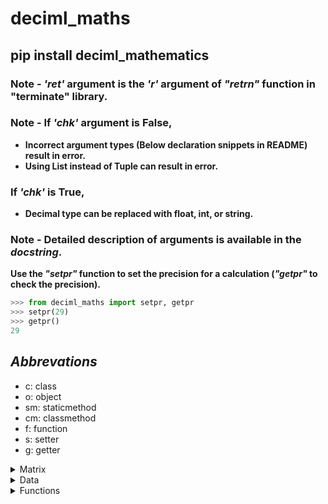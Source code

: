 # deciml_maths

## pip install deciml_mathematics


### Note - *'ret'* argument is the *'r'* argument of *"retrn"* function in "terminate" library.

### Note - If *'chk'* argument is False,
- **Incorrect argument types (Below declaration snippets in README) result in error.**
- **Using List instead of Tuple can result in error.**

### If *'chk'* is True,
- **Decimal type can be replaced with float, int, or string.**

### Note - Detailed description of arguments is available in the *docstring*.

**Use the *"setpr"* function to set the precision for a calculation (*"getpr"* to check the precision).**

```python
>>> from deciml_maths import setpr, getpr
>>> setpr(29)
>>> getpr()
29
```

## *Abbrevations*
- c: class
- o: object
- sm: staticmethod
- cm: classmethod
- f: function
- s: setter
- g: getter

<details>
<summary>Matrix</summary>
<p>
<details>
  <summary>matx</summary>
  <p>
    
**(o) matx(li, chk=True, ret='a')**: Object that stores matrix properties

- ***li*** - *tuple[ tuple[Decimal, ...] ] | tuple[Decimal, ...]*

```python
>>> from deciml_maths.matrix import matx
Imported deciml...
>>> from deciml.deciml import setpr
>>> setpr(3)
>>> matrix = matx([[1.924,2.25452,3.35157],[2.2585441,3.35844,4.25841],[3.58425,4.365258,5.694222],[4.6945485,5.5875155,6.557885]],True,'w')
'''
    [[1.924,2.25452,3.35157],[2.2585441,3.35844,4.25841],[3.58425,4.365258,5.694222],[4.6945485,5.5875155,6.557885]] - 2-D matrix
    True: Check argument types
    'w': Wait and exit if error
'''
>>> print(matrix)
matx(
_____|___[0]___|___[1]___|___[2]___|
 (0) | '1.924' | '2.255' | '3.352' | 
 (1) | '2.259' | '3.358' | '4.258' | 
 (2) | '3.584' | '4.365' | '5.694' | 
 (3) | '4.695' | '5.588' | '6.558' | 
)
```

i. **(s) matx**: Assign a new 2-D matrix

```python
>>> matrix.matx = [1.5, 2.8257, 3.25541]
>>> matrix.pmatx
matx(
_____|__[0]__|___[1]___|___[2]___|
 (0) | '1.5' | '2.826' | '3.255' | 
)

```

ii. **(g) matx -> tuple**: Get the 2-D matrix as a tuple

```python
>>> mat = matrix.matx
>>> mat
((Decimal('1.5'), Decimal('2.826'), Decimal('3.255')),)
```

iii. **(g) rowlen -> int**: Get the length of rows

```python
>>> matrix.rowlen
3
```

iv. **(g) collen -> int**: Get the length of columns

```python
>>> matrix.collen
1
```

v. **(g) sqmatx -> bool**: Get if square matrix

```python
>>> matrix.sqmatx
False
```

vi. **(g) pmatx**: Print the matrix and return the matrix as a tuple
#### Note - Can be used to check for errors. :'/ *Change the matx to pmatx*

```python
matrix.pmatx
matx(
_____|__[0]__|___[1]___|___[2]___|
 (0) | '1.5' | '2.826' | '3.255' | 
)

```

v. **(f) dnant() -> Decimal**: Get the determinant of matrix

```python
>>> matrix = matx([[1,2,3,5],[2,4,4,5],[3,4,8,6],[7,5,6,7]])
>>> matrix.dnant()
Decimal('-155.000')
```

vi. **(f) invsednant() -> Decimal**: Get the determinant of the inverse matrix

```python
>>> matrix.invsednant()
Decimal('-0.006452')
```
vii. **(f) invse() -> matx**: Get the inverse matrix of the matrix

```python
>>> mat = matrix.invse()
>>> print(mat)
matx(
_____|____[0]_____|___[1]____|____[2]_____|____[3]_____|
 (0) | '-0.05161' | '-0.219' | '-0.04516' |    '0.232' | 
 (1) |   '-0.426' |  '0.690' |   '-0.123' | '-0.08387' | 
 (2) | '-0.09677' | '-0.161' |    '0.290' | '-0.06452' | 
 (3) |    '0.439' | '-0.135' |   '-0.116' |  '0.02581' | 
)

```

vii. **(f) adjnt() -> matx**: Get the adjoint matrix of the matrix

```python
>>> mat = matrix.adjnt()
>>> print(mat)
matx(
_____|___[0]___|___[1]____|___[2]___|___[3]___|
 (0) |   '8.0' |   '34.0' |   '7.0' | '-36.0' | 
 (1) |  '66.0' | '-107.0' |  '19.0' |  '13.0' | 
 (2) |  '15.0' |   '25.0' | '-45.0' |  '10.0' | 
 (3) | '-68.0' |   '21.0' |  '18.0' |  '-4.0' | 
)

```

viii. **(f) tpose() -> matx**: Get the transpose matrix of the matrix

```python
>>> mat = matrix.tpose()
>>> print(mat)
matx(
_____|__[0]__|__[1]__|__[2]__|__[3]__|
 (0) | '1.0' | '2.0' | '3.0' | '7.0' | 
 (1) | '2.0' | '4.0' | '4.0' | '5.0' | 
 (2) | '3.0' | '4.0' | '8.0' | '6.0' | 
 (3) | '5.0' | '5.0' | '6.0' | '7.0' | 
)

```

ix. **(f) cofacm() -> matx**: Get the matrix of cofactors for the matrix

```python
>>> mat = matrix.cofacm()
>>> print(mat)
matx(
_____|___[0]___|___[1]____|___[2]___|___[3]___|
 (0) |   '8.0' |   '66.0' |  '15.0' | '-68.0' | 
 (1) |  '34.0' | '-107.0' |  '25.0' |  '21.0' | 
 (2) |   '7.0' |   '19.0' | '-45.0' |  '18.0' | 
 (3) | '-36.0' |   '13.0' |  '10.0' |  '-4.0' | 
)

```

x. **(f) mele(i, j, chk=True, ret='a') -> Decimal**: Get an element of the matrix 

- **i** - *int*
- **j** - *int*

```python
>>> ele = matrix.mele(0,0,True,'e')
'''
  0 - Row index
  0 - Column index
  True - Check arguments
  'e' - Exit if error
'''
>>> ele
Decimal('1.0')
```

xi. **(f) mrow(i, chk=True, ret='a') -> tuple[Decimal, ...]**: Get a row of the matrix

- **i** - *int*

```python
>>> row = matrix.mrow(0, True, 'c')
'''
  0 - Row index
  True - Check arguments
  'c' - Continue if error
'''
>>> row
(Decimal('1.0'), Decimal('2.0'), Decimal('3.0'), Decimal('5.0'))
```

xii. **(f) mcol(j, chk=True, ret='a') -> tuple[Decimal, ...]**: Get a column of the matrix

- **j** - *int*

```python
>>> col = matrix.mcol(0, True, 'a')
'''
  0 - Column index
  True - Check arguments
  'a' - Ask to exit if error
'''
>>> col
(Decimal('1.0'), Decimal('2.0'), Decimal('3.0'), Decimal('7.0'))
```

xiii. **(f) gele(a, r=False, chk=True, ret='a') -> tuple[ tuple[Decimal, ...] ]**: Get the rows or columns of the matrix

- **a** - *list[ int ]*
- **r** - *bool*

```python
>>> cols = matrix.gele([0,2], False, False, 'e')
'''
  [0,2] - Column indexes
  False - Get columns
  False - Skip arguments check
  'e' - Exit if error
'''
>>> cols
((Decimal('1.0'), Decimal('2.0'), Decimal('3.0'), Decimal('7.0')), (Decimal('3.0'), Decimal('4.0'), Decimal('8.0'), Decimal('6.0')))
```

xiv. **(f) matxl() -> list[ list[ Decimal ] ]**: Get the matrix as a list of Decimal objects

```python
>>> matrix.matxl()
[[Decimal('1.0'), Decimal('2.0'), Decimal('3.0'), Decimal('5.0')], [Decimal('2.0'), Decimal('4.0'), Decimal('4.0'), Decimal('5.0')], [Decimal('3.0'), Decimal('4.0'), Decimal('8.0'), Decimal('6.0')], [Decimal('7.0'), Decimal('5.0'), Decimal('6.0'), Decimal('7.0')]]
```

xv. **(f) pop(i, r=True, chk=True, ret='a') -> tuple[Decimal, ...]**: Remove a row or column of the matrix

- **i** - *int*
- **r** - *bool*

```python
>>> matrix.pop(0, False, True, 'c')
>>> popped = matrix.pop(0, False, True, 'c')
'''
	0 - Column index
	False - Pop column
	True - Check arguments
	'c' - Continue if error
'''
>>> popped
(Decimal('1.0'), Decimal('2.0'), Decimal('3.0'), Decimal('7.0'))
>>> print(matrix)
matx(
_____|__[0]__|__[1]__|__[2]__|
 (0) | '2.0' | '3.0' | '5.0' | 
 (1) | '4.0' | '4.0' | '5.0' | 
 (2) | '4.0' | '8.0' | '6.0' | 
 (3) | '5.0' | '6.0' | '7.0' | 
)

```

  </p>
</details>
<details>
  <summary>matutils</summary>
  <p>

**(c) matutils**: Methods used with matx

```python
>>> from deciml_maths.matrix import matx, matutils
Imported deciml...
```

i. **(sm) sclrm(n, el, chk=True, ret='a') -> matx**: Get a matx object with a scalar matrix

- **n** - *int*
- **el** - *Decimal*

```python
>>> from deciml_maths import setpr                
>>> setpr(3)
>>> mat = matutils.sclrm(4, 12.12345, True, 'e')
'''
	4 - Nummber of rows of square matrix
	12.12345 - Diagonal values
	True - Check arguments
	'e' - Exit if error
'''
>>> print(mat)
matx(
_____|___[0]____|___[1]____|___[2]____|___[3]____|
 (0) | '12.123' |    '0.0' |    '0.0' |    '0.0' |
 (1) |    '0.0' | '12.123' |    '0.0' |    '0.0' |
 (2) |    '0.0' |    '0.0' | '12.123' |    '0.0' |
 (3) |    '0.0' |    '0.0' |    '0.0' | '12.123' |
)

```

ii. **(sm) eqelm(m, n, i, chk=True, ret='a') -> matx**: Get a matx object of matrix with equal elements

- **m** - *int*
- **n** - *int*
- **i** - *Decimal*

```python
>>> mat = matutils.eqelm(4, 3, 12.12345, True, 'e')
'''
	4 - Number of rows
	3 - Number of columns
	12.12345 - Element value
	True - Check arguments
	'e' - Exit if error
'''
>>> print(mat)
matx(
_____|___[0]____|___[1]____|___[2]____|
 (0) | '12.123' | '12.123' | '12.123' |
 (1) | '12.123' | '12.123' | '12.123' |
 (2) | '12.123' | '12.123' | '12.123' |
 (3) | '12.123' | '12.123' | '12.123' |
)

```

iii. **(sm) addmatx(a, *b, r=False, chk=True, ret='a') -> matx**: Get a matrix as a matx object for matrices of matx objects appended along row or column direction 

- **a** - *matx*
- **\*b** - *matx*
- **r** - *bool*

```python
>>> mat1 = matx([[1,2,3,4],[12.1234, 1.2365, 3, 4]])
>>> mat2 = matx([[0.2365, 1.23641, 4.25631, 5],[5,6,7,8]])
>>> mat3 = matx([[1,2,3,4],[2,3,4,5]])
>>> mat = matutils.addmatx(mat1, mat2, mat3, r=True, chk=True, ret='w')
'''
	mat1, mat2, mat3 - matx objects
	True - Along row
	True - Check arguments
	'w' - Wait and exit if error
'''
>>> print(mat)
matx(
_____|___[0]____|___[1]___|___[2]___|__[3]__|
 (0) |    '1.0' |   '2.0' |   '3.0' | '4.0' |
 (1) | '12.123' | '1.237' |   '3.0' | '4.0' |
 (2) |  '0.237' | '1.236' | '4.256' | '5.0' |
 (3) |    '5.0' |   '6.0' |   '7.0' | '8.0' |
 (4) |    '1.0' |   '2.0' |   '3.0' | '4.0' |
 (5) |    '2.0' |   '3.0' |   '4.0' | '5.0' |
)

>>> mat = matutils.addmatx(mat1, mat2, mat3, r=False, chk=True, ret='w')
'''
	mat1, mat2, mat3 - matx objects
	False - Along columns
	True - Check arguments
	'w' - Wait and exit if error
'''
>>> print(mat)
matx(
_____|___[0]____|___[1]___|__[2]__|__[3]__|___[4]___|___[5]___|___[6]___|__[7]__|__[8]__|__[9]__|_[10]__|_[11]__|
 (0) |    '1.0' |   '2.0' | '3.0' | '4.0' | '0.237' | '1.236' | '4.256' | '5.0' | '1.0' | '2.0' | '3.0' | '4.0' |
 (1) | '12.123' | '1.237' | '3.0' | '4.0' |   '5.0' |   '6.0' |   '7.0' | '8.0' | '2.0' | '3.0' | '4.0' | '5.0' |
)

```

iv. **(cm) maddval(a, x, chk=True, ret='a') -> matx**: Get a matrix as a matx object with a number added to all the rows in the matrix of a matx object at the first index

- **a** - *matx*
- **x** - *Decimal*

```python
>>> mat = matutils.maddval(mat1, 10.1234, True, 'a')
'''
	mat1 - matx object
	10.1234 - Number
	True - Check arguments
	'a' - Ask to exit if error
'''
>>> print(mat)
matx(
_____|___[0]____|___[1]____|___[2]___|__[3]__|__[4]__|
 (0) | '10.123' |    '1.0' |   '2.0' | '3.0' | '4.0' |
 (1) | '10.123' | '12.123' | '1.237' | '3.0' | '4.0' |
)

```

v. **(sm) matlxtox(a, chk=True, ret='a') -> tuple[matx, ...]**: Convert matx object to a tuple of matx objects with row matrix

- **a** - *matx*

```python
>>> a = matutils.matlxtox(mat1, True, 'a')
'''
	mat1 - matx objects
	True - Check arguments
	'a' - Ask to exit if error
'''
>>> for i in a:
...     print(i)
... 
matx(
_____|__[0]__|__[1]__|__[2]__|__[3]__|
 (0) | '1.0' | '2.0' | '3.0' | '4.0' |
)

matx(
_____|___[0]____|___[1]___|__[2]__|__[3]__|
 (0) | '12.123' | '1.237' | '3.0' | '4.0' |
)

```

vi. **(sm) matxtolx(a, chk=True, ret='a') -> matx**: Convert a tuple of matx objects with row matrix to a matx object

- **a** - *matx*

```python
>>> mat = matutils.matxtolx(a, True, 'a')
'''
	a - Tuple of matx objects with row matrix
	True - Check arguments
	'a' - Ask to exit if error
'''
>>> print(mat)
matx(
_____|___[0]____|___[1]___|__[2]__|__[3]__|
 (0) |    '1.0' |   '2.0' | '3.0' | '4.0' |
 (1) | '12.123' | '1.237' | '3.0' | '4.0' |
)

```

vii. **(sm) gele(a, b, r=False, chk=True, ret='a') -> matx**: Get the rows or columns of the matrix for a matx object as a matx object

- **a** - *matx*
- **b** - *list[ int ]*
- **r** - *bool*

```python
>>> cols = matutils.gele(mat, [0,3], False, True, 'a')
'''
	mat - matx objects
	[0,3] - column indexes
	False - Get columns
	True - Check arguments
	'a' - Ask to exit if error
'''
>>> print(cols)
matx(
_____|__[0]__|___[1]____|
 (0) | '1.0' | '12.123' |
 (1) | '4.0' |    '4.0' |
)

>>> rows = matutils.gele(mat, [0], True, True, 'a')
'''
	mat - matx object
	[0] - Row indexes
	True - Get rows
	True - Check arguments
	'a' - Ask to exit if error
'''   
>>> print(rows)
matx(
_____|__[0]__|__[1]__|__[2]__|__[3]__|
 (0) | '1.0' | '2.0' | '3.0' | '4.0' |
)

```

viii. **(cm) tpose(a, chk=True, ret='a') -> matx**: Get the transpose matrix as a matx object for matrix of a matx object



```python
>>> tmat = matutils.tpose(mat, True, 'a')
'''
	mat - matx object
	True - Check arguments
	'a' - Ask to exit if error
'''
>>> print(tmat)
matx(
_____|__[0]__|___[1]____|
 (0) | '1.0' | '12.123' |
 (1) | '2.0' |  '1.237' |
 (2) | '3.0' |    '3.0' |
 (3) | '4.0' |    '4.0' |
)

```

ix. **(cm) cofac(a, b, c, chk=True, ret='a') -> matx**: Get the matrix of cofactors as a matx object for matrix of a matx object

- **a** - *matx*
- **b** - *int*
- **c** - *int*

```python
>>> cofac = matutils.cofac(mat, 0, 0, True, 'a')
Invalid command: matutils.cofac()
Error: Not a square matrix 
 
exit? y/n
n
>>> mat = matx([[1,2,3],[2,4,4],[1,3,5]])
>>> cofac = matutils.cofac(mat, 0, 0, True, 'a')
'''
	mat - matx object
	0 - Row index
	0 - Column index
	True - Check arguments
	'a' - Ask to exit if error
'''
>>> cofac
Decimal('8.0')
```

x. **(cm) dnant(a, chk=True, ret='a') -> Decimal**: Get the determinant of matrix for a matx object

- **a** - *matx*

```python
>>> det = matutils.dnant(mat, True, 'a')
'''
	mat - matx object
	True - Check arguments
	'a' - Ask to exit if error
'''
>>> det
Decimal('2.0')
```

xi. **(cm) adjnt(a, chk=True, ret='a') -> matx**: Get the adjoint of matrix for a matx object

- **a** - *matx*

```python
>>> adjmat = matutils.adjnt(mat, True, 'a')
'''
	mat - matx object
	True - Check arguments
	'a' - Ask to exit if error
'''
>>> print(adjmat)
matx(
|'8.0', '-1.0', '-4.0'|
|'-6.0', '2.0', '2.0'|
|'2.0', '-1.0', '0.0'|
)

```

xii. **(cm) invse(a, chk=True, ret='a') -> matx**: Get the inverse matrix as a matx object for matrix of a matx object

- **a** - *matx*

```python
>>> invmat = matutils.invse(mat, True, 'a')
'''
	mat - matx object
	True - Check arguments
	'a' - Ask to exit if error
'''
>>> print(invmat)
matx(
|'4.0', '-0.50', '-2.0'|
|'-3.0', '1.0', '1.0'|
|'1.0', '-0.50', '0.0'|
)

```

xiii. **(cm) invsednant(a, chk=True, ret='a') -> Decimal**: Get the determinant of the inverse matrix for matrix of a matx object

- **a** - *matx*

```python
>>> mat = matx([[1,2,3],[2.256245,4,4],[1,3.2358,5.332526]])
>>> mat.invse().dnant()                                     
Decimal('0.449')
>>> invdet = matutils.invsednant(mat, True, 'a')
'''
	mat - matx object
	True - Check arguments
	'a' - Ask to exit if error
'''
>>> invdet
Decimal('0.449')
```

xiv. **(cm) tform(a, b, c, d, r=False, chk=True, ret='a') -> matx**: Get a matx object with matrix for matrix of a matx object after a row or column transformation

- **a** - *matx*
- **b** - *int*
- **c** - *int*
- **d** - *Decimal*

***Note - Transformation is [b] -> [b] + c\*[d]***

```python
>>> mat = matx([[1,2,3],[2,4,4],[1,3,5]])
>>> mat = matutils.tform(mat, 1, 2, 1.2487, False, True, 'a')
'''
	mat - matx object
	1 - Index
	2 - Index
	1.2487 - Factor
	False - Column transformation
	True - Check arguments
	'a' - Ask to exit if error
'''
>>> print(mat)
matx(
|'1.0', '5.747', '3.0'|
|'2.0', '8.996', '4.0'|
|'1.0', '9.245', '5.0'|
)

```

xv. **(sm) madd(a, b, sumr=None, chk=True, ret='a') -> matx | tuple[Decimal, ...]**: Get the matrix as a matx object after matrix addition for matrices of two matx objects

- **a** - *matx*
- **b** - *matx*
- **sumr** - *bool/None*

```python
>>> mat1 = matx([[5,6,7],[3,4,1],[5,4,1]])
>>> mat = matutils.madd(mat, mat1, chk=True, ret='a')
'''
	mat, mat1 - matx objects
	True - Check arguments
	'a' - Ask to exit if error
'''
>>> print(mat)
matx(
|'6.0', '11.747', '10.0'|
|'5.0', '12.996', '5.0'|
|'6.0', '13.245', '6.0'|
)

>>> sum_of_rows = matutils.madd(mat, mat1, False, True, 'a')
'''
	mat, mat1 - matx objects
	False - Return sum of elements at a row index in each column
	True - Check arguments
	'a' - Ask to exit if error
'''
>>> sum_of_rows
(Decimal('45.747'), Decimal('30.996'), Decimal('35.245'))
```

xvi. **(cm) saddcnst(a, b, r=False, sumr=None, chk=True, ret='a') -> matx | tuple[Decimal, ...]**: Get the matrix as matx object after addition of a constant to each row or column in matrix of a matx object

- **a** - *list[ Decimal ] | tuple[Decimal, ...] | Decimal*
- **b** - *matx*
- **r** - *bool/None*
- **sumr** - *bool/None*

```python
>>> mat = matutils.saddcnst(0.4826, mat, None, chk=True, ret='a')
'''
	0.4826 - Number
	mat - matx object
	None - Add to all elements
	True - Check arguments
	'a' - Ask to exit if error
'''
>>> print(mat)
matx(
|'6.483', '12.230', '10.483'|
|'5.483', '13.479', '5.483'|
|'6.483', '13.728', '6.483'|
)
 
>>> mat = matutils.saddcnst([0.1,0.2,0.3], mat, True, chk=True, ret='a')
'''
	[0.1,0.2,0.3] - Numbers
	mat - matx object
	True - Add to rows
	True - Check arguments
	'a' - Ask to exit if error
'''
>>> print(mat)
matx(
|'6.583', '12.330', '10.583'|
|'5.683', '13.679', '5.683'|
|'6.783', '14.028', '6.783'|
)

```

xvii. **(sm) msub(a, b, sumr=None, chk=True, ret='a') -> matx | tuple[Decimal, ...]**: Get the matrix as a matx object after matrix subtraction for matrices of two matx objects

- **a** - *matx*
- **b** - *matx*
- **sumr** - *bool/None*

```python
>>> mat1 = matx([[1.1234,2.2123,12.2541,3],[1,5,4,2],[3,1,2,2]])
>>> mat2 = matx([[2,3,1,1],[3,3,5,6],[2,3,1,1]])
>>> mat = matutils.msub(mat1, mat2, chk=True, ret='a')
'''
	mat1, mat2 - matx objects
	True - Check arguments
	'a' - Ask to exit if error
'''
>>> print(mat)
matx(
|'-0.877', '-0.788', '11.254', '2.0'|
|'-2.0', '2.0', '-1.0', '-4.0'|
|'1.0', '-2.0', '1.0', '1.0'|
)

```

xviii. **(sm) smult(a, b, sumr=None, chk=False, ret='a') -> matx | tuple[Decimal, ...]**: Get the matrix as matx object after multiplication of a number

- **a** - *matx*
- **b** - *matx*
- **sumr** - *bool/None*

```python
>>> mat = matutils.smult(0.1595, mat)
'''
	0.1595 - Number
	mat - matx object
'''
>>> print(mat)
matx(
|'-0.140', '-0.126', '1.801', '0.320'|
|'-0.320', '0.320', '-0.160', '-0.640'|
|'0.160', '-0.320', '0.160', '0.160'|
)

```

xix. **(cm) smultfac(a, b, r=True, sumr=None, chk=True, ret='a') -> matx | tuple[Decimal, ...]**: Get the matrix as a matx object after multiplication of a number to each row or column in matrix of a matx object

- **a** - *list[ Decimal ] | tuple[Decimal, ...]*
- **b** - *matx*
- **r** - *bool*
- **sumr** - *bool/None*

```python
>>> mat = matutils.smultfac([1,2,3,10], mat, False)
'''
	[1,2,3,10]
	mat
	False
'''
>>> print(mat)
matx(
|'-0.140', '-0.252', '5.403', '3.200'|
|'-0.320', '0.640', '-0.480', '-6.400'|
|'0.160', '-0.640', '0.480', '1.600'|
)

```

xx. **(cm) mmult(a, b, t=(False, False), sumr=None, chk=True, ret='a') -> matx | tuple[Decimal, ...]**: Get the matrix as a matx object after matrix multiplication for matrices of two matx objects

- **a** - *matx*
- **b** - *matx*
- **t** - *tuple[bool, bool]*
- **sumr** - *bool/None*

```python
>>> mat = matutils.mmult(mat, mat1, (False, True))
'''
	mat, mat1 - matx objects
	(False, True) - Use transpose of 'mat1'
'''
>>> print(mat)
matx(
|'75.094', '26.612', '16.534'|
|'-24.026', '-11.840', '-14.080'|
|'9.446', '2.080', '4.0'|
)
>>> mat = matutils.mmult(mat1, mat2, (False, True), False)
>>> mat
(Decimal('137.5470'), Decimal('96.0'), Decimal('60.0'))
```

xxi. **(sm) melmult(a, b, t=(False, False), sumr=None, chk=True, ret='a') -> matx | tuple[Decimal, ...]**: Get the matrix as a matx object after multipling the elements at the same indexes of the matrices of two matx objects

- **a** - *matx*
- **b** - *matx*
- **t** - *tuple[bool, bool]*
- **sumr** - *bool/None*

```python
>>> mat = matutils.melmult(mat1, mat2)
'''
	mat1, mat2 - matx objects
'''
>>> print(mat)
matx(
|'2.246', '6.636', '12.254', '3.0'|
|'3.0', '15.0', '20.0', '12.0'|
|'6.0', '3.0', '2.0', '2.0'|
)

```

xxii. **(sm) uldcompose(a, chk=True, ret='a') -> tuple[matx, matx, matx]**: Get a tuple with matx objects of upper triangular, diagonal, and lower triangular matrices for a matrix of a matx 

- **a** - *matx*

```python
>>> u,l,d = matutils.uldcompose(matutils.gele(mat, [0,1,2], False))
'''
	matutils.gele(mat, [0,1,2], False) - matx object to decompose
'''
>>> print("{}{}{}".format(u,l,d))
matx(
|'0.0', '3.0', '6.0'|
|'0.0', '0.0', '3.0'|
|'0.0', '0.0', '0.0'|
)
matx(
|'0.0', '0.0', '0.0'|
|'6.636', '0.0', '0.0'|
|'12.254', '20.0', '0.0'|
)
matx(
|'2.246', '15.0', '2.0'|
)

```

xxiii. **(cm) dpose(a, li, r=False, chk=True, ret='a') -> tuple[matx, ...]**: Get a tuple of matrices after decomposing a matrix of a matx object along the row or column direction

- **a** - *matx*
- **li** - *list[ int ] | tuple[int, ...]*
- **r** - *bool*

```python
>>> mats = matutils.dpose(mat, [2,2])
'''
	mat - matx object
	[2,2] - Number of columns to decompose
'''
>>> for i in mats:print(i, end="")
... 
matx(
|'2.246', '3.0', '6.0'|
|'6.636', '15.0', '3.0'|
)
matx(
|'12.254', '20.0', '2.0'|
|'3.0', '12.0', '2.0'|
)

```

xix. **(sm) moperate(a, chk=True, ret='a') -> matx | tuple[matx, ...]**: Returns the result after performing specified operations.

- **a**: *tuple[str, tuple[matx|tuple, ...]]*
	- 1<sup>st</sup> element is the operation to perform
	- If no operation is to be performed then the elements are matx objects
	- Operations:
		- ***"add"***: Perform addition of matrices in matx objects
		- ***"sub"***: Perform subtraction of matrices in matx objects from matrix in first matx object
		- ***"mul"***: Perform multiplication of matrices in matx objects
		- ***"invse"***: Get the inverse matrices for the matrices in matx objects
		- ***"lxtox"***: Convert matrices into row matrices of rows of matrices in matx objects
		- ***"xtolx"***: Convert row matrices in matx objects into matrix with rows as the rows in row matrices
		- ***"tpose"***: Get the transpose matrix of matrices in matx objects

```python
>>> mat1=matx([1.2311,2.23514,3.2365])
>>> mat2=matx([2.3254,5.2364,3.2541])
>>> mat3=matx([2.3121,2.3214,5.3211])
>>> mat=matutils.moperate(('add', (('xtolx', (mat1, mat2, mat3)), ('invse', (('xtolx', (mat2, mat1, mat3)),)))), True, 'a')
'''
	('add', (('xtolx', (mat1, mat2, mat3)), ('invse', (('xtolx', (mat2, mat1, mat3)),)))) - Operation sequence
	True - Check arguments
	 'a' - Ask to exit if error
'''
>>> print(mat)
matx(
|'1.811', '-0.453', '4.518'|
|'2.449', '5.878', '2.788'|
|'2.006', '3.209', '5.156'|
)

```

  </p>
</details>
<details>
  <summary>melutils</summary>
  <p>

**(c) melutils**: Methods for operations on rows/columns in matrix of a matx object 
  
i. **(sm) add(a, li, r=False, chk=True, ret='a') -> matx**: Get a matx object with matrix of rows as sum of elements in rows or columns in a matrix of a matx object

- **a** - *matx*
- **li** - *tuple[tuple[int, ...]] | list[list[ int ]] | 'all'*
- **r** - *bool*

```python
>>> mat=matx([[1.0121, 2.3202, 5.3214], [2.3202, 4.2555, 6.3111], [5.3236, 3.5895, 4.2314]])
>>> mat1=melutils.add(mat, [[1,2],[0,2]], False, True, 'a')
'''
	mat - matx object
	[[1,2],[0,2]] - List of list of column indexes of columns to add
	False - For columns
	True - Check arguments
	'a' - Ask to exit if error
'''
>>> print(mat1)
matx(
|'7.641', '10.567', '7.821'|
|'6.333', '8.631', '9.555'|
)

>>> mat1=melutils.add(mat, [[1,2],[0,2]], True, True, 'a')
'''
	mat - matx object
	[[1,2],[0,2]] - List of list of row indexes of rows to add
	True - For rows
	True - Check arguments
	'a' - Ask to exit if error
'''
>>> print(mat1)
matx(
|'7.644', '7.846', '10.542'|
|'6.336', '5.910', '9.552'|
)

```

ii. **(sm) mult(a, li, r=False, chk=True, ret='a') -> matx**: Get a matx object with matrix of rows as multiplication of elements in rows or columns in a matrix of a matx object

- **a** - *matx*
- **li** - *tuple[tuple[int, ...]] | list[list[ int ]] | 'all'*
- **r** - *bool*

```python
>>> mat1=melutils.mult(mat, [[1,2],[0,2]], False, True, 'a')
'''
	mat - matx object
	[[1,2],[0,2]] - List of list of column indexes of columns to multiply
	False - For columns
	True - Check arguments
	'a' - Ask to exit if error
'''
>>> print(mat1)
matx(
|'12.345', '26.86', '15.189'|
|'5.385', '14.642', '22.526'|
)

>>> mat1=melutils.mult(mat, [[1,2],[0,2]], True, True, 'a')
'''
	mat - matx object
	[[1,2],[0,2]] - List of list of row indexes of rows to multiply
	True - For rows
	True - Check arguments
	'a' - Ask to exit if error
'''
>>> print(mat1)
matx(
|'12.352', '15.279', '26.702'|
|'5.388', '8.329', '22.513'|
)

```

iii. **(sm) pow(an, a, li, r=False, chk=True, ret='a') -> matx**: Get a matx object with matrix of rows as exponentiation of elements in rows or columns in a matrix of a matx object

- **an** - *tuple[Decimal, Decimal]*
- **a** - *matx*
- **li** - *tuple[int, ...] | list[ int ] | 'all'*
- **r** - *bool*

```python
>>> mat1=melutils.pow((2, 2), mat, [0,1], False, True, 'a')
'''
	(2, 2) - Factor to multiply and power
	mat - matx object
	[0,1] - List of column indexes of columns to exponentiate
	False - For columns
	True - Check arguments
	'a' - Ask to exit if error
'''
>>> print(mat1)
matx(
|'4.097', '21.53', '113.38'|
|'21.53', '72.454', '51.552'|
)

>>> mat1=melutils.pow((2, 2), mat, [0,1], True, True, 'a')
'''
	(2, 2) - Factor to multiply and power
	mat - matx object
	[0,1] - List of row indexes of rows to exponentiate
	True - For rows
	True - Check arguments
	'a' - Ask to exit if error
'''
>>> print(mat1)
matx(
|'4.097', '21.53', '113.252'|
|'21.53', '72.454', '159.315'|
)

```

iv. **(sm) log(an, a, li, r=False, chk=True, ret='a') -> matx**: Get a matx object with matrix of rows as logarithm of elements in rows or columns in a matrix of a matx object

- **an** - *tuple[Decimal, Decimal]*
- **a** - *matx*
- **li** - *tuple[int, ...] | list[ int ] | 'all'*
- **r** - *bool*

```python
>>> mat1=melutils.log((2, 2), mat, [0,1], True, True, 'a')
'''
	(2, 2) - Factor to multiply and base
	mat - matx object
	[0,1] - List of row indexes of rows for logarithm
	True - For rows
	True - Check arguments
	'a' - Ask to exit if error
'''
>>> print(mat1)
matx(
|'1.017', '2.214', '3.412'|
|'2.214', '3.089', '3.658'|
)

>>> mat1=melutils.log((2, 2), mat, [0,1], False, True, 'a')
'''
	(2, 2) - Factor to multiply and base
	mat - matx object
	[0,1] - List of column indexes of columns for logarithm
	False - For columns
	True - Check arguments
	'a' - Ask to exit if error
'''
>>> print(mat1)
matx(
|'1.017', '2.214', '3.413'|
|'2.214', '3.089', '2.844'|
)

```

v. **(sm) expo(an, a, li, r=False, chk=True, ret='a') -> matx**: Get a matx object with matrix of rows as exponentiation of a number by elements in rows or columns in a matrix of a matx object

- **an** - *tuple[Decimal, Decimal]*
- **li** - *tuple[int, ...] | list[ int ] | 'all'*
- **r** - *bool*

```python
>>> mat1=melutils.expo((2, 2), mat, [0,1], False, True, 'a')
'''
	(2, 2) - Number to exponentiate and factor to multiply
	mat - matx object
	[0,1] - List of column indexes of columns for exponentiation
	False - For columns
	True - Check arguments
	'a' - Ask to exit if error
'''
>>> print(mat1)
matx(
|'4.067', '24.933', '1604.602'|
|'24.933', '365.063', '145.009'|
)

>>> mat1=melutils.expo((2, 2), mat, [0,1], True, True, 'a')
'''
	(2, 2) - Number to exponentiate and factor to multiply
	mat - matx object
	[0,1] - List of row indexes of rows for exponentiation
	True - For rows
	True - Check arguments
	'a' - Ask to exit if error
'''
>>> print(mat1)
matx(
|'4.067', '24.933', '1597.943'|
|'24.933', '365.063', '6303.774'|
)

```

vi. **(sm) trig(n, a, li, r=False, f='cos', chk=True, ret='a') -> matx**: Get a matx object with matrix of rows as trignometric function values for elements in rows or columns in a matrix of a matx object

- **n** - *Decimal*
- **a** - *matx*
- **li** - *tuple[int, ...] | list[ int ] | 'all'*
- **r** - *bool*
- **f** - *str*
	- 'sin', 'cos', 'tan', 'cosec', 'sec', 'cot', 'asin', 'acos', 'atan', 'asec', 'acosec', 'acot', 'sinh', 'cosh', 'tanh', 'sech', 'cosech', 'coth'

```python
>>> mat1=melutils.trig(2, mat, [0,1], False, 'tan', True, 'a')
'''
	2 - Factor to multiply
	mat - matx object
	[0,1] - List of column indexes of columns for trignometric operation
	False - For columns
	'tan' - Use the "tan" function
	True - Check arguments
	'a' - Ask to exit if error
'''
>>> print(mat1)
matx(
|'-2.053', '13.790', '2.760'|
|'13.790', '-1.294', '1.252'|
)

>>> mat1=melutils.trig(2, mat, [0,1], False, 'sinh', False, 'a')
'''
	2 - Factor to multiply
	mat - matx object
	[0,1] - List of column indexes of columns for trignometric operation
	False - For columns
	'sinh' - Use the "sinh" function
	False - Check arguments
	'a' - Ask to exit if error
'''
>>> print(mat1)
matx(
|'3.718', '51.767', '21054.143'|
|'51.767', '2487.050', '656.454'|
)

```

  </p>
</details>
<details>
  <summary>matstat</summary>
  <p>

**(c) matstat**: Methods for statistical analysis using matx object

```python
>>> from deciml_maths.matrix import matstat, matx
Imported deciml...
>>> from deciml_maths import setpr
>>> setpr(3)
```
  
i. **(sm) amean(a, el='row', chk=True, ret='a') -> tuple[Decimal, ...] | Decimal**: Get the arithmatic mean for all rows/columns/elements of matrix in matx object

- **a** - *matx*
- **el** - *str*
	- 'row'/'col'/'all'

```python
>>> mat=matx([[1.2312, 2.321, 5.3214, 3.23651, 5.2514, 5.3652, 4.32145],[12, 13.2642, 5.3251, 8.2569, 6.25412, 7.25631, 1.23651]])
>>> arith_mean_rows = matstat.amean(mat, 'row', True, 'a')
'''
	mat - matx object
	'row' - For all rows
	True - Check arguments
	'a' - Ask to exit if error
'''
>>> arith_mean_rows
(Decimal('3.864'), Decimal('7.656'))
>>> arith_mean_cols = matstat.amean(mat, 'col', True, 'a')
'''
	mat - matx object
	'col' - For all columns
	True - Check arguments
	'a' - Ask to exit if error
'''
>>> arith_mean_cols
(Decimal('6.616'), Decimal('7.793'), Decimal('5.323'), Decimal('5.747'), Decimal('5.753'), Decimal('6.311'), Decimal('2.779'))
>>> arith_mean = matstat.amean(mat, 'all', True, 'a')
'''
	mat - matx object
	'all' - For all elements in matrix
	True - Check arguments
	'a' - Ask to exit if error
'''
>>> arith_mean
Decimal('5.760')
```

ii. **gmean(a, el='row', chk=True, ret='a') -> tuple[Decimal, ...] | Decimal**: Get the geometric mean for all rows/columns/elements of matrix in matx object

- **a** - *matx*
- **el** - *str*
	- 'row'/'col'/'all'

```python
>>> geo_mean_rows = matstat.gmean(mat, 'row', True, 'a')
'''
	mat - matx object
	'row' - For all rows
	True - Check arguments
	'a' - Ask to exit if error
'''
>>> geo_mean_rows
(Decimal('3.466'), Decimal('6.301'))
>>> geo_mean_cols = matstat.gmean(mat, 'col', True, 'a')
'''
	mat - matx object
	'col' - For all columns
	True - Check arguments
	'a' - Ask to exit if error
'''       
>>> geo_mean_cols
(Decimal('3.843'), Decimal('5.549'), Decimal('5.323'), Decimal('5.17'), Decimal('5.731'), Decimal('6.239'), Decimal('2.312'))
>>> geo_mean = matstat.gmean(mat, 'all', True, 'a')
'''
	mat - matx object
	'all' - For all elements in matrix
	True - Check arguments
	'a' - Ask to exit if error
'''
>>> geo_mean
Decimal('4.671')
```

iii. **hmean(a, el='row', chk=True, ret='a') -> tuple[Decimal, ...] | Decimal**: Get the harmonic mean for all rows/columns/elements of matrix in matx object

- **a** - *matx*
- **el** - *str*
	- 'row'/'col'/'all'

```python
>>> harm_mean_rows = matstat.hmean(mat, 'row', True, 'a')
'''
	mat - matx object
	'row' - For all rows
	True - Check arguments
	'a' - Ask to exit if error
'''
>>> harm_mean_rows
(Decimal('0.426'), Decimal('0.635'))
>>> harm_mean = matstat.hmean(mat, 'all', True, 'a')
'''
	mat - matx object
	'all' - For all elements in matrix
	True - Check arguments
	'a' - Ask to exit if error
'''
>>> harm_mean
Decimal('0.255')
```

iv. **qmean(a, el='row', chk=True, ret='a') -> tuple[Decimal, ...] | Decimal**: Get the quadratic mean of all rows/columns/elements of matrix in matx object

- **a** - *matx*
- **el** - *str*
	- 'row'/'col'/'all'

```python
>>> quad_mean_rows = matstat.qmean(mat, 'row', True, 'a')
'''
	mat - matx object
	'row' - For all rows
	True - Check arguments
	'a' - Ask to exit if error
'''
>>> quad_mean_rows
(Decimal('3.466'), Decimal('6.301'))
>>> quad_mean = matstat.qmean(mat, 'all', True, 'a')
'''
	mat - matx object
	'all' - For all elements in matrix
	True - Check arguments
	'a' - Ask to exit if error
'''
>>> quad_mean
Decimal('4.671')
```

v. **var(a, el='row', samp=True, chk=True, ret='a') -> tuple[Decimal, ...] | Decimal**: Get the sample or population variance of all rows/columns/elements of matrix in matx object

- **a** - *matx*
- **el** - *str*
	- 'row'/'col'/'all'
- **samp** - *bool*

```python
>>> samp_var_rows = matstat.var(mat, 'row', True, True, 'a')
'''
	mat - matx object
	'row' - For all rows
	True - Sample variance
	True - Check arguments
	'a' - Ask to exit if error
'''
>>> samp_var_rows
(Decimal('2.703'), Decimal('16.574'))
>>> popul_var = matstat.var(mat, 'all', False, True, 'a')
'''
	mat - matx object
	'all' - For all elements in matrix
	False - Population variance
	True - Check arguments
	'a' - Ask to exit if error
'''
>>> popul_var
Decimal('11.857')
```

vi. **sd(a, el='row', samp=True, chk=True, ret='a') -> tuple[Decimal, ...] | Decimal**: Get the sample or population standard deviation for all rows/columns/elements of matrix in matx object

- **a** - *matx*
- **el** - *str*
	- 'row'/'col'/'all'
- **samp** - *bool*

```python
>>> std_dev_rows = matstat.sd(mat, 'row', True, True, 'a')
'''
	mat - matx object
	'row' - For all rows
	True - Sample standard deviation
	True - Check arguments
	'a' - Ask to exit if error
'''
>>> std_dev_rows
(Decimal('1.644'), Decimal('4.071'))
>>> popul_std_dev = matstat.sd(mat, 'all', False, True, 'a')
'''
	mat - matx object
	'all' - For all elements in matrix
	False - Population standard deviation
	True - Check arguments
	'a' - Ask to exit if error
'''
>>> popul_std_dev
Decimal('3.443')
```

vii. **median(a, el='row', chk=True, ret='a') -> tuple[Decimal, ...] | Decimal**

- **a** - *matx*
- **el** - *str*
	- 'row'/'col'/'all'

```python
>>> median_rows = matstat.median(mat, 'row', True, 'a')
'''
	mat - matx object
	'row' - For all rows
	True - Check arguments
	'a' - Ask to exit if error
'''
>>> median_rows
(Decimal('4.321'), Decimal('7.256'))
>>> median = matstat.median(mat, 'all', True, 'a')
'''
	mat - matx object
	'all' - For all elements in matrix
	True - Check arguments
	'a' - Ask to exit if error
'''
>>> median
Decimal('5.323')
```

viii. **mode(a, el='row', chk=True, ret='a') -> tuple[dict, ...] | dict**

- **a** - *matx*
- **el** - *str*
	- 'row'/'col'/'all'

```python
>>> mat = matx([[1,2,4,6,4,3,4,5,6,4,3,4,5,6,4,4,4],[4,5,6,23,4,65,7,4,23,4,5,6,8,6,4,2,5]])
>>> mode_rows = matstat.mode(mat, 'row', True, 'a')
'''
	mat - matx object
	'row' - For all rows
	True - Check arguments
	'a' - Ask to exit if error
'''
>>> mode_rows
({'values': (Decimal('4.0'),), 'mode': 8}, {'values': (Decimal('4.0'),), 'mode': 5})
>>> mode = matstat.mode(mat, 'all', True, 'a')
'''
	mat - matx object
	'all' - For all elements in matrix
	True - Check arguments
	'a' - Ask to exit if error
'''
>>> mode
{'values': (Decimal('4.0'),), 'mode': 13}
```

  </p>
</details>
</p>
</details>

<details>
<summary>Data</summary>
<p>
<details>
<summary>data</summary>
<p>

**(o) data**: Data object to store data values for independent (x) and dependent (y) variables

```python

```

i. **(g) data -> tuple[matx, tuple[Decimal, ...]]**: Get the data as a tuple with matx object of *x values* and tuple of *y values*

ii. **(g) datalen -> int**: Get the length of data

iii. **(g) xvars -> int**: Get the number of *x variables*

iv. **(g) pdata**: Print the data

v. **(f) getax() -> matx**: Get all *x values* as a matx object

vi. **(f) getay() -> tuple[Decimal, ...]**: Get all *y values* as a tuple

vii. **(f) getx(li, chk=True, ret='a') -> matx**: Get the *x values* at indexes

viii. **(f) gety(li, chk=True, ret='a') -> tuple[Decimal, ...]**: Get the *y values* at indexes

ix. **(f) getd(li, chk=True, ret='a') -> tuple[matx, tuple[Decimal, ...]]**: Get a tuple with matx object of *x values* and tuple of *y values* for indexes

x. **(f) getlx(li, chk=True, ret='a') -> matx**: Get the *x values* as a matx object for *x variable* at indexes

</p>
</details>
<details>
<summary>datautils</summary>
<p>

**(c) datautils**: Methods to use with data object

i. **dataval -> data**: Add a *x variable* with constant value to data

ii. **addata -> data**: Add *x variables* to data object

iii. **datalx -> data**: Get a data object with *x variables* at indexes

iv. **multlx -> data**: Get a data object with multiplication of *x variables* at indexes as added *x variables*

v. **addlx -> data**: Get a data object with addition of *x variables* at indexes as added *x variables* 

vi. **powlx -> data**: Get a data object with exponentiated *x variables* as added *x variables*

vii. **loglx -> data**: Get a data object with logarithm of *x variables* as added *x variables*

viii. **expolx -> data**: Get a data object with exponentiation using *x variables* as added *x variables*

ix. **triglx -> data**: Ge a data object with *x variables* after operation with a trignometric function as added *x variables*

</p>
</details>
</p>
</details>

<details>
<summary>Functions</summary>
<p>
</p>
</details>

